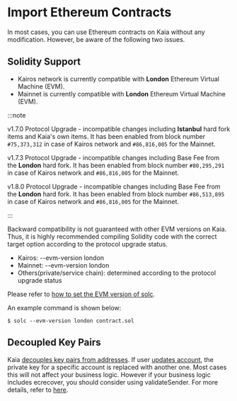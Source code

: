 # Import Ethereum Contracts

In most cases, you can use Ethereum contracts on Kaia without any modification.
However, be aware of the following two issues.  

## Solidity Support <a id="solidity-support"></a>

* Kairos network is currently compatible with **London** Ethereum Virtual Machine (EVM).
* Mainnet is currently compatible with **London** Ethereum Virtual Machine (EVM).

:::note

v1.7.0 Protocol Upgrade - incompatible changes including **Istanbul** hard fork items and Kaia's own items.
It has been enabled from block number `#75,373,312` in case of Kairos network and `#86,816,005` for the Mainnet.

v1.7.3 Protocol Upgrade - incompatible changes including Base Fee from the **London** hard fork.
It has been enabled from block number `#80,295,291` in case of Kairos network and `#86,816,005` for the Mainnet.

v1.8.0 Protocol Upgrade - incompatible changes including Base Fee from the **London** hard fork.
It has been enabled from block number `#86,513,895` in case of Kairos network and `#86,816,005` for the Mainnet.

:::

Backward compatibility is not guaranteed with other EVM versions on Kaia.
Thus, it is highly recommended compiling Solidity code with the correct target option according to the protocol upgrade status.

* Kairos: --evm-version london
* Mainnet: --evm-version london
* Others(private/service chain): determined according to the protocol upgrade status

Please refer to [how to set the EVM version of solc](https://solidity.readthedocs.io/en/latest/using-the-compiler.html#setting-the-evm-version-to-target).


An example command is shown below:

```
$ solc --evm-version london contract.sol
```

## Decoupled Key Pairs <a id="decoupled-key-pairs"></a>

Kaia [decouples key pairs from addresses](../../learn/accounts.md#decoupling-key-pairs-from-addresses). If user [updates account](../../learn/transactions/basic.md#txtypeaccountupdate), the private key for a specific account is replaced with another one. Most cases this will not affect your business logic. However if your business logic includes ecrecover, you should consider using validateSender. For more details, refer to [here](../../learn/computation/precompiled-contracts.md).
